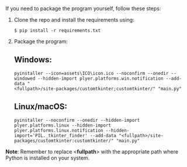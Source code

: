 If you need to package the program yourself, follow these steps:

1. Clone the repo and install the requirements using:

    `$ pip install -r requirements.txt`

3. Package the program:

    ## Windows:

    ```
    pyinstaller --icon=assets\ICO\icon.ico --noconfirm --onedir --windowed --hidden-import plyer.platforms.win.notification --add-data "
    <fullpath>/site-packages/customtkinter;customtkinter/" "main.py"
    ```

    ## Linux/macOS:

    ```
    pyinstaller --noconfirm --onedir --hidden-import plyer.platforms.linux --hidden-import plyer.platforms.linux.notification --hidden- 
    import='PIL._tkinter_finder' --add-data "<fullpath>/site-packages/customtkinter:customtkinter/" "main.py"
    ```

**Note**: Remember to replace <**fullpath**> with the appropriate path where Python is installed on your system.
